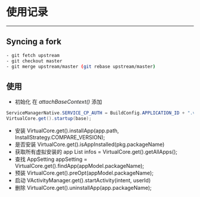 # 使用记录

***

## Syncing a fork

``` bash
- git fetch upstream
- git checkout master
- git merge upstream/master (git rebase upstream/master)
```

## 使用
- 初始化
在 *attachBaseContext()* 添加
``` java
ServiceManagerNative.SERVICE_CP_AUTH = BuildConfig.APPLICATION_ID + ".virtual.service.BinderProvider";
VirtualCore.get().startup(base);
```
- 安装
VirtualCore.get().installApp(app.path, InstallStrategy.COMPARE_VERSION);
- 是否安装
VirtualCore.get().isAppInstalled(pkg.packageName)
- 获取所有虚拟安装的 app
List<AppSetting> infos = VirtualCore.get().getAllApps();
- 查找
AppSetting appSetting = VirtualCore.get().findApp(appModel.packageName);
- 预装
VirtualCore.get().preOpt(appModel.packageName);
- 启动
VActivityManager.get().startActivity(intent, userId)
- 删除
VirtualCore.get().uninstallApp(app.packageName);

